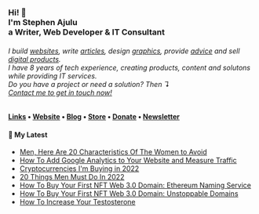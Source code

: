   <!-- Hi there! Feel free to make this your own but don't use my data. Attributions are welcomed --> 
<h3>Hi! 👋<br>I'm Stephen Ajulu<br>a Writer, Web Developer & IT Consultant</h3>
<h6>I build <a href="https://stephenajulu.com/portfolio">websites</a>, write <a href="https://stephenajulu.com/blog">articles</a>, design <a href="https://stephenajulu.com/portfolio">graphics</a>, provide <a href="https://stephenajulu.com/book-a-consultation">advice</a> and sell <a href="https://stephenajulu.com/store">digital products</a>.<br>I have 8 years of tech experience, creating products, content and solutons while providing IT services.<br>Do you have a project or need a solution? Then ↴<br><a href="https://stephenajulu.com/contact">Contact me to get in touch now!</a></h6>

<h4> <a href="https://stephenajulu.com/links">Links</a> • <a href="https://stephenajulu.com">Website</a> • <a href="https://stephenajulu.com/blog">Blog</a> • <a href="https://stephenajulu.com/store">Store</a> • <a href="https://www.paypal.com/donate/?hosted_button_id=SLNMRAJ59LRC8">Donate</a> • <a href="https://stephenajulu.substack.com">Newsletter</a></h4>

<h4>📕 My Latest</h4>

<!-- BLOG-POST-LIST:START -->
- [Men, Here Are 20 Characteristics Of The Women to Avoid](https://stephenajulu.com/blog/20-red-flags-for-men/)
- [How To Add Google Analytics to Your Website and Measure Traffic](https://stephenajulu.com/blog/how-to-add-google-analytics-to-your-website-and-measure-traffic/)
- [Cryptocurrencies I&#39;m Buying in 2022](https://stephenajulu.com/blog/cryptocurrencies-i-m-buying-2022/)
- [20 Things Men Must Do In 2022](https://stephenajulu.com/blog/20-things-men-must-do-in-2022/)
- [How To Buy Your First NFT Web 3.0 Domain: Ethereum Naming Service](https://stephenajulu.com/blog/the-second-way-to-buy-your-first-nft-web-3.0-domain-ethereum-naming-service/)
- [How To Buy Your First NFT Web 3.0 Domain: Unstoppable Domains](https://stephenajulu.com/blog/how-to-buy-your-first-nft-web-3.0-domain/)
- [How To Increase Your Testosterone](https://stephenajulu.com/blog/how-to-increase-your-testosterone/)
<!-- BLOG-POST-LIST:END -->

